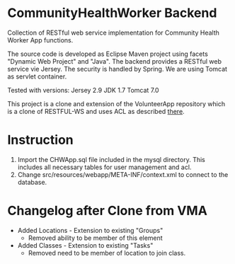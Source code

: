 CommunityHealthWorker Backend
====================

Collection of RESTful web service implementation for Community Health Worker App functions. 

The source code is developed as Eclipse Maven project using facets "Dynamic Web Project" and "Java". The backend provides a RESTful web service vie Jersey. The security is handled by Spring. We are using Tomcat as servlet container.

Tested with versions:
Jersey 2.9
JDK 1.7
Tomcat 7.0

This project is a clone and extension of the VolunteerApp repository which is a clone of RESTFUL-WS and uses ACL as described [there](https://github.com/DataAnalyticsinStudentHands/RESTFUL-WS).

Instruction
===========

1. Import the CHWApp.sql file included in the mysql directory. This includes all necessary tables for user management and acl.
2. Change src/resources/webapp/META-INF/context.xml to connect to the database.

Changelog after Clone from VMA
==============================
- Added Locations - Extension to existing "Groups"
    - Removed ability to be member of this element
- Added Classes - Extension to existing "Tasks"
    - Removed need to be member of location to join class.